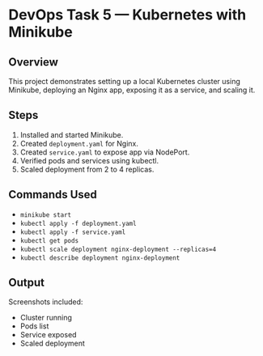 # DevOps Task 5 — Kubernetes with Minikube

## Overview
This project demonstrates setting up a local Kubernetes cluster using Minikube, deploying an Nginx app, exposing it as a service, and scaling it.

## Steps
1. Installed and started Minikube.
2. Created `deployment.yaml` for Nginx.
3. Created `service.yaml` to expose app via NodePort.
4. Verified pods and services using kubectl.
5. Scaled deployment from 2 to 4 replicas.

## Commands Used
- `minikube start`
- `kubectl apply -f deployment.yaml`
- `kubectl apply -f service.yaml`
- `kubectl get pods`
- `kubectl scale deployment nginx-deployment --replicas=4`
- `kubectl describe deployment nginx-deployment`

## Output
Screenshots included:
- Cluster running
- Pods list
- Service exposed
- Scaled deployment
